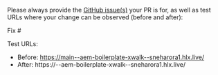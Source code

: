 Please always provide the [GitHub issue(s)](../issues) your PR is for, as well as test URLs where your change can be observed (before and after):

Fix #<gh-issue-id>

Test URLs:
- Before: https://main--aem-boilerplate-xwalk--sneharora1.hlx.live/
- After: https://<branch>--aem-boilerplate-xwalk--sneharora1.hlx.live/
